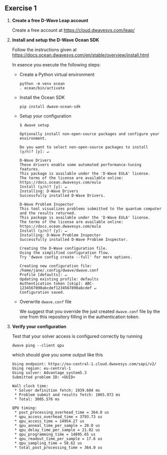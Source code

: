 ## Exercise 1

1. __Create a free D-Wave Leap account__

   Create a free account at https://cloud.dwavesys.com/leap/

2. __Install and setup the D-Wave Ocean SDK__

   Follow the instructions given at https://docs.ocean.dwavesys.com/en/stable/overview/install.html
   
   In esence you execute the following steps:
   
   - Create a Python virtual environment
     ```
     python -m venv ocean
     . ocean/bin/activate
     ```
     
   - Install the Ocean SDK
     ```
     pip install dwave-ocean-sdk
     ```
     
   - Setup your configuration
     ```
     $ dwave setup

     Optionally install non-open-source packages and configure your environment.

     Do you want to select non-open-source packages to install (y/n)? [y]: ↵

     D-Wave Drivers
     These drivers enable some automated performance-tuning features.
     This package is available under the 'D-Wave EULA' license.
     The terms of the license are available online: https://docs.ocean.dwavesys.com/eula
     Install (y/n)? [y]: ↵
     Installing: D-Wave Drivers
     Successfully installed D-Wave Drivers.

     D-Wave Problem Inspector
     This tool visualizes problems submitted to the quantum computer and the results returned.
     This package is available under the 'D-Wave EULA' license.
     The terms of the license are available online: https://docs.ocean.dwavesys.com/eula
     Install (y/n)? [y]: ↵
     Installing: D-Wave Problem Inspector
     Successfully installed D-Wave Problem Inspector.

     Creating the D-Wave configuration file.
     Using the simplified configuration flow.
     Try 'dwave config create --full' for more options.

     Creating new configuration file: /home/jane/.config/dwave/dwave.conf
     Profile [defaults]: ↵
     Updating existing profile: defaults
     Authentication token [skip]: ABC-1234567890abcdef1234567890abcdef ↵
     Configuration saved.
     ```
     
   - Overwrite `dwave.conf` file

     We suggest that you override the just created `dwave.conf` file by the one from this repository filling in the authentication token.

3. __Verify your configuration__

   Test that your solver access is configured correctly by running
   
   ```
   dwave ping --client qpu
   ```
   which should give you some output like this
   ```
   Using endpoint: https://eu-central-1.cloud.dwavesys.com/sapi/v2/
   Using region: eu-central-1
   Using solver: Advantage_system5.3
   Submitted problem ID: <UUID>

   Wall clock time:
    * Solver definition fetch: 1939.604 ms
    * Problem submit and results fetch: 1065.972 ms
    * Total: 3005.576 ms

   QPU timing:
    * post_processing_overhead_time = 364.0 us
    * qpu_access_overhead_time = 3793.73 us
    * qpu_access_time = 14954.27 us
    * qpu_anneal_time_per_sample = 20.0 us
    * qpu_delay_time_per_sample = 21.02 us
    * qpu_programming_time = 14895.65 us
    * qpu_readout_time_per_sample = 17.6 us
    * qpu_sampling_time = 58.62 us
    * total_post_processing_time = 364.0 us
   ```
